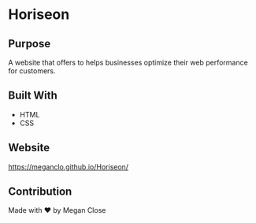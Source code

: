 # Horiseon

## Purpose
A website that offers to helps businesses optimize their web performance for customers.

## Built With
* HTML
* CSS

## Website
https://meganclo.github.io/Horiseon/


## Contribution
Made with ❤️ by Megan Close
